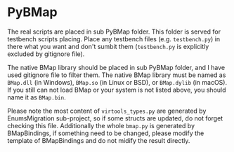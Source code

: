 # PyBMap

The real scripts are placed in sub PyBMap folder. This folder is served for testbench scripts placing. Place any testbench files (e.g. `testbench.py`) in there what you want and don't sumbit them (`testbench.py` is explicitly excluded by gitignore file).

The native BMap library should be placed in sub PyBMap folder, and I have used gitignore file to filter them. The native BMap library must be named as `BMap.dll` (in Windows), `BMap.so` (in Linux or BSD), or `BMap.dylib` (in macOS). If you still can not load BMap or your system is not listed above, you should name it as `BMap.bin`.

Please note the most content of `virtools_types.py` are generated by EnumsMigration sub-project, so if some structs are updated, do not forget checking this file. Additionally the whole `bmap.py` is generated by BMapBindings, if something need to be changed, please modify the template of BMapBindings and do not midify the result directly.
